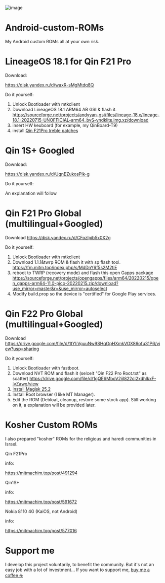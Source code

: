 ![image](https://raw.githubusercontent.com/AshiVered/support-israel-banner/main/assets/support-israel-banner.jpg)

# Android-custom-ROMs
My Android custom ROMs
all at your own risk.
# LineageOS 18.1 for Qin F21 Pro

Download:

https://disk.yandex.ru/d/waxR-sMgMtdq8Q

Do it yourself:
1. Unlock Bootloader with mtkclient
2. Download LineageOS 18.1 ARM64 AB GSI & flash it.
https://sourceforge.net/projects/andyyan-gsi/files/lineage-18.x/lineage-18.1-20220715-UNOFFICIAL-arm64_bvS-vndklite.img.xz/download
3. insert HW keuboard (for example, my QinBoard-T9)
4. install [Qin F21Pro treble patches](https://github.com/AshiVered/Android-custom-ROMs/tree/main/Projects/Qin-F21Pro-treble-patches)
# Qin 1S+ Googled
Download:

https://disk.yandex.ru/d/UqnEZukosPIk-g

Do it yourself:

An explanation will follow
# Qin F21 Pro Global (multilingual+Googled)
Download
https://disk.yandex.ru/d/CFozlpib5x0X2g

Do it yourself:

1. Unlock Bootloader with mtkclient
2. Download 1.1.1&twrp ROM & flash it with sp flash tool.
https://fm.mitm.top/index.php/s/MdDnY6f5s2M2tiE
3. reboot to TWRP (recovery mode) and flash this open Gapps package
https://sourceforge.net/projects/opengapps/files/arm64/20220215/open_gapps-arm64-11.0-pico-20220215.zip/download?use_mirror=master&r=&use_mirror=autoselect
4. Modify build.prop so the device is "certified" for Google Play services.

# Qin F22 Pro Global (multilingual+Googled)
Download
https://drive.google.com/file/d/1tYIiVguuNw9SHqGpHXmkVOX86ofu31P6/view?usp=sharing

Do it yourself:

1. Unlock Bootloader with fastboot.
2. Download NVT ROM and flash it (selcelt "Qin F22 Pro Root.txt" as scatter)
https://drive.google.com/file/d/1gQE6MboV2jjI822cI2xdhlkxF-IvZawg/view
3. [Install Magisk 25.2](https://github.com/topjohnwu/Magisk/releases/tag/v25.2)
4. Install Root browser (I like MT Manager).
5. Edit the ROM (Debloat, cleanup, restore some stock app). Still working on it, a explanation will be provided later.

# Kosher Custom ROMs
I also prepared "kosher" ROMs for the religious and haredi communities in Israel.

Qin F21Pro

info:

https://mitmachim.top/post/491294


Qin1S+

info:

https://mitmachim.top/post/591672


Nokia 8110 4G (KaiOS, not Android)

info:

https://mitmachim.top/post/577016


# Support me
I develop this project voluntarily, to benefit the community. But it's not an easy job with a lot of investment...
If you want to support me, [buy me a coffee ☕](https://www.ko-fi.com/ashivered)
